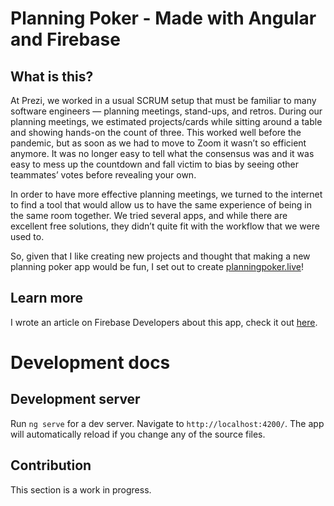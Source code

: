# Planning Poker - Made with Angular and Firebase

## What is this?
At Prezi, we worked in a usual SCRUM setup that must be familiar to many software engineers — planning meetings, stand-ups, and retros. During our planning meetings, we estimated projects/cards while sitting around a table and showing hands-on the count of three. This worked well before the pandemic, but as soon as we had to move to Zoom it wasn’t so efficient anymore. It was no longer easy to tell what the consensus was and it was easy to mess up the countdown and fall victim to bias by seeing other teammates’ votes before revealing your own.

In order to have more effective planning meetings, we turned to the internet to find a tool that would allow us to have the same experience of being in the same room together. We tried several apps, and while there are excellent free solutions, they didn’t quite fit with the workflow that we were used to.

So, given that I like creating new projects and thought that making a new planning poker app would be fun, I set out to create [planningpoker.live](https://planningpoker.live)!

## Learn more
I wrote an article on Firebase Developers about this app, check it out [here](https://medium.com/firebase-developers/planning-poker-for-remote-teams-the-story-of-an-open-source-project-3ffd3e6e81a5).

# Development docs

## Development server

Run `ng serve` for a dev server. Navigate to `http://localhost:4200/`. The app will automatically reload if you change any of the source files.

## Contribution
This section is a work in progress.
